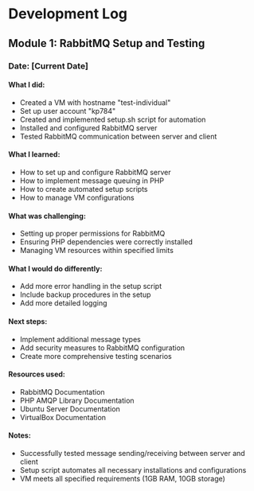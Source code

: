 # Development Log

## Module 1: RabbitMQ Setup and Testing

### Date: [Current Date]

#### What I did:
- Created a VM with hostname "test-individual"
- Set up user account "kp784"
- Created and implemented setup.sh script for automation
- Installed and configured RabbitMQ server
- Tested RabbitMQ communication between server and client

#### What I learned:
- How to set up and configure RabbitMQ server
- How to implement message queuing in PHP
- How to create automated setup scripts
- How to manage VM configurations

#### What was challenging:
- Setting up proper permissions for RabbitMQ
- Ensuring PHP dependencies were correctly installed
- Managing VM resources within specified limits

#### What I would do differently:
- Add more error handling in the setup script
- Include backup procedures in the setup
- Add more detailed logging

#### Next steps:
- Implement additional message types
- Add security measures to RabbitMQ configuration
- Create more comprehensive testing scenarios

#### Resources used:
- RabbitMQ Documentation
- PHP AMQP Library Documentation
- Ubuntu Server Documentation
- VirtualBox Documentation

#### Notes:
- Successfully tested message sending/receiving between server and client
- Setup script automates all necessary installations and configurations
- VM meets all specified requirements (1GB RAM, 10GB storage) 